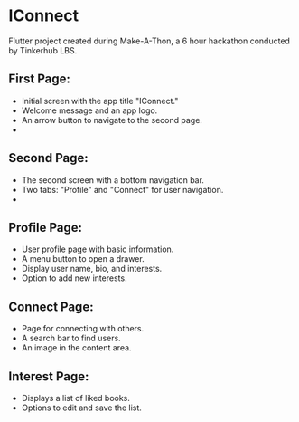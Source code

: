 # IConnect

Flutter project created during Make-A-Thon, a 6 hour hackathon conducted by Tinkerhub LBS. 

## First Page:

- Initial screen with the app title "IConnect."
- Welcome message and an app logo.
- An arrow button to navigate to the second page.
- 
## Second Page:

- The second screen with a bottom navigation bar.
- Two tabs: "Profile" and "Connect" for user navigation.
- 
## Profile Page:

- User profile page with basic information.
- A menu button to open a drawer.
- Display user name, bio, and interests.
- Option to add new interests.
  
## Connect Page:

- Page for connecting with others.
- A search bar to find users.
- An image in the content area.
  
## Interest Page:

- Displays a list of liked books.
- Options to edit and save the list.
